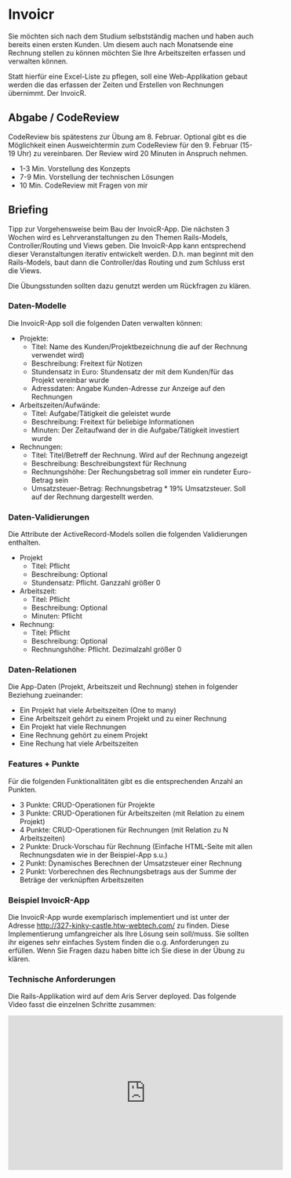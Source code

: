 # Invoicr

Sie möchten sich nach dem Studium selbstständig machen und haben auch bereits einen ersten Kunden.
Um diesem auch nach Monatsende eine Rechnung stellen zu können möchten Sie Ihre Arbeitszeiten
erfassen und verwalten können.

Statt hierfür eine Excel-Liste zu pflegen, soll eine Web-Applikation gebaut werden die das erfassen der Zeiten und
Erstellen von Rechnungen übernimmt. Der InvoicR.


## Abgabe / CodeReview

CodeReview bis spätestens zur Übung am 8. Februar. Optional gibt es die Möglichkeit einen Ausweichtermin zum CodeReview
für den 9. Februar (15-19 Uhr) zu vereinbaren. Der Review wird 20 Minuten in Anspruch nehmen.

* 1-3 Min. Vorstellung des Konzepts
* 7-9 Min. Vorstellung der technischen Lösungen
* 10 Min. CodeReview mit Fragen von mir


## Briefing

Tipp zur Vorgehensweise beim Bau der InvoicR-App. Die nächsten 3 Wochen wird es Lehrveranstaltungen zu
den Themen Rails-Models, Controller/Routing und Views geben. Die InvoicR-App kann entsprechend dieser
Veranstaltungen iterativ entwickelt werden. D.h. man beginnt mit den Rails-Models, baut dann die Controller/das Routing
und zum Schluss erst die Views.

Die Übungsstunden sollten dazu genutzt werden um Rückfragen zu klären.


### Daten-Modelle

Die InvoicR-App soll die folgenden Daten verwalten können:

* Projekte:
  * Titel: Name des Kunden/Projektbezeichnung die auf der Rechnung verwendet wird)
  * Beschreibung: Freitext für Notizen
  * Stundensatz in Euro: Stundensatz der mit dem Kunden/für das Projekt vereinbar wurde
  * Adressdaten: Angabe Kunden-Adresse zur Anzeige auf den Rechnungen
* Arbeitszeiten/Aufwände:
  * Titel: Aufgabe/Tätigkeit die geleistet wurde
  * Beschreibung: Freitext für beliebige Informationen
  * Minuten: Der Zeitaufwand der in die Aufgabe/Tätigkeit investiert wurde
* Rechnungen:
  * Titel: Titel/Betreff der Rechnung. Wird auf der Rechnung angezeigt
  * Beschreibung: Beschreibungstext für Rechnung
  * Rechnungshöhe: Der Rechungsbetrag soll immer ein rundeter Euro-Betrag sein
  * Umsatzsteuer-Betrag: Rechnungsbetrag * 19% Umsatzsteuer. Soll auf der Rechnung dargestellt werden.


### Daten-Validierungen

Die Attribute der ActiveRecord-Models sollen die folgenden Validierungen enthalten.

* Projekt
  * Titel: Pflicht
  * Beschreibung: Optional
  * Stundensatz: Pflicht. Ganzzahl größer 0
* Arbeitszeit:
  * Titel: Pflicht
  * Beschreibung: Optional
  * Minuten: Pflicht
* Rechnung:
  * Titel: Pflicht
  * Beschreibung: Optional
  * Rechnungshöhe: Pflicht. Dezimalzahl größer 0


### Daten-Relationen

Die App-Daten (Projekt, Arbeitszeit und Rechnung) stehen in folgender Beziehung zueinander:

* Ein Projekt hat viele Arbeitszeiten (One to many)
* Eine Arbeitszeit gehört zu einem Projekt und zu einer Rechnung
* Ein Projekt hat viele Rechnungen
* Eine Rechnung gehört zu einem Projekt
* Eine Rechung hat viele Arbeitszeiten


### Features + Punkte

Für die folgenden Funktionalitäten gibt es die entsprechenden Anzahl an Punkten.

* 3 Punkte: CRUD-Operationen für Projekte
* 3 Punkte: CRUD-Operationen für Arbeitszeiten (mit Relation zu einem Projekt)
* 4 Punkte: CRUD-Operationen für Rechnungen (mit Relation zu N Arbeitszeiten)
* 2 Punkte: Druck-Vorschau für Rechnung (Einfache HTML-Seite mit allen Rechnungsdaten wie in der Beispiel-App s.u.)
* 2 Punkt: Dynamisches Berechnen der Umsatzsteuer einer Rechnung
* 2 Punkt: Vorberechnen des Rechnungsbetrags aus der Summe der Beträge der verknüpften Arbeitszeiten


### Beispiel InvoicR-App

Die InvoicR-App wurde exemplarisch implementiert und ist unter der Adresse <http://327-kinky-castle.htw-webtech.com/>
zu finden. Diese Implementierung umfangreicher als Ihre Lösung sein soll/muss. Sie sollten ihr eigenes sehr einfaches
System finden die o.g. Anforderungen zu erfüllen. Wenn Sie Fragen dazu haben bitte ich Sie diese in der Übung
zu klären.


### Technische Anforderungen

Die Rails-Applikation wird auf dem Aris Server deployed. Das folgende Video fasst die einzelnen Schritte zusammen:

<iframe width="560" height="315" src="https://www.youtube-nocookie.com/embed/uMpOxGj8EGs?rel=0" frameborder="0" allowfullscreen></iframe>

